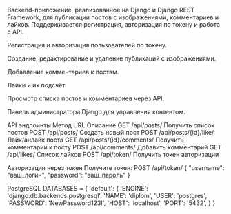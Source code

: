 Backend-приложение, реализованное на Django и Django REST Framework, для публикации постов с изображениями, комментариев и лайков.
Поддерживается регистрация, авторизация по токену и работа с API.


Регистрация и авторизация пользователей по токену.

Создание, редактирование и удаление публикаций с изображениями.

Добавление комментариев к постам.

Лайки и их подсчёт.

Просмотр списка постов и комментариев через API.

Панель администратора Django для управления контентом.

API эндпоинты
Метод	URL	Описание
GET	/api/posts/	Получить список постов
POST	/api/posts/	Создать новый пост
POST	/api/posts/{id}/like/	Лайк/анлайк поста
GET	/api/posts/{id}/comments/	Получить комментарии к посту
POST	/api/comments/	Добавить комментарий
GET	/api/likes/	Список лайков
POST	/api/token/	Получить токен авторизации

Авторизация через токен
Получите токен:
POST /api/token/
{
  "username": "ваш_логин",
  "password": "ваш_пароль"
}

PostgreSQL
DATABASES = {
    'default': {
        'ENGINE': 'django.db.backends.postgresql',
        'NAME': 'diplom',
        'USER': 'postgres',
        'PASSWORD': 'NewPassword123!',
        'HOST': 'localhost',
        'PORT': '5432',
    }
}

